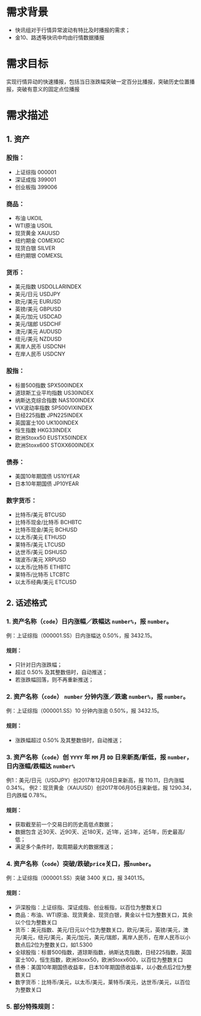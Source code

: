 # 需求背景

- 快讯组对于行情异常波动有特比及时播报的需求；
- 金10、路透等快讯中均由行情数据播报

# 需求目标

实现行情异动的快速播报，包括当日涨跌幅突破一定百分比播报，突破历史位置播报，突破有意义的固定点位播报

# 需求描述

## 1. 资产

### 股指：

- 上证综指 000001
- 深证成指 399001
- 创业板指 399006

### 商品：

- 布油 UKOIL
- WTI原油 USOIL
- 现货黄金 XAUUSD
- 纽约期金 COMEXGC
- 现货白银 SILVER
- 纽约期银 COMEXSL

### 货币：

- 美元指数 USDOLLARINDEX
- 美元/日元 USDJPY
- 欧元/美元 EURUSD
- 英镑/美元 GBPUSD
- 美元/加元 USDCAD
- 美元/瑞郎 USDCHF
- 澳元/美元 AUDUSD
- 纽元/美元 NZDUSD
- 离岸人民币 USDCNH
- 在岸人民币 USDCNY

### 股指：

- 标普500指数 SPX500INDEX
- 道琼斯工业平均指数 US30INDEX
- 纳斯达克综合指数 NAS100INDEX   
- VIX波动率指数 SP500VIXINDEX
- 日经225指数 JPN225INDEX
- 英国富士100 UK100INDEX
- 恒生指数 HKG33INDEX
- 欧洲Stoxx50 EUSTX50INDEX
- 欧洲Stoxx600 STOXX600INDEX

### 债券：

- 美国10年期国债 US10YEAR
- 日本10年期国债 JP10YEAR

### 数字货币：

- 比特币/美元 BTCUSD
- 比特币现金/比特币 BCHBTC
- 比特币现金/美元 BCHUSD
- 以太币/美元 ETHUSD
- 莱特币/美元 LTCUSD
- 达世币/美元 DSHUSD
- 瑞波币/美元 XRPUSD
- 以太币/比特币 ETHBTC
- 莱特币/比特币 LTCBTC
- 以太币经典/美元 ETCUSD

## 2. 话述格式

### 1. 资产名称（`code`）日内涨幅／跌幅达 `number%`，报 `number`。

例：上证综指（000001.SS）日内涨幅达 0.50%，报 3432.15。

#### 规则：

- 只针对日内涨跌幅；
- 超过 0.50% 及其整数倍时，自动推送；
- 若涨跌幅回落，则不再重新推送；

### 2. 资产名称（`code`） `number` 分钟内涨／跌逾 `number%`，报 `number`。

例：上证综指（000001.SS）10 分钟内涨逾 0.50%，报 3432.15。

#### 规则：

- 涨跌幅超过 0.50% 及其整数倍时，自动推送；

### 3. 资产名称（`code`）创 `YYYY` 年 `MM` 月 `DD` 日来新高/新低，报 `number`，日内涨幅/跌幅达 `number%`

例1：美元/日元（USDJPY）创2017年12月08日来新高，报 110.11，日内涨幅 0.34%。
例2：现货黄金（XAUUSD）创2017年06月05日来新低，报 1290.34，日内跌幅 0.78%。

#### 规则：

- 获取截至前一个交易日的历史高低点数据；
- 数据包含 近30天、近90天、近180天，近1年，近3年，近5年，历史最高/低；
- 满足多个条件时，取周期最大的数据推送；

### 4. 资产名称（`code`）突破/跌破`price`关口，报`number`。

例：上证综指（000001.SS）突破 3400 关口，报 3401.15。

#### 规则：

- 沪深股指：上证综指、深证成指、创业板指，以百位为整数关口
- 商品：布油、WTI原油、现货黄金、现货白银，黄金以十位为整数关口，其余以个位为整数关口
- 货币：美元指数、美元/日元以个位为整数关口，欧元/美元，英镑/美元，澳元/美元，纽元/美元，美元/加元，美元/瑞郎，离岸人民币，在岸人民币以小数点后2位为整数关口，如1.5300
- 全球股指：标普500指数，道琼斯指数，纳斯达克指数，日经225指数，英国富士100，恒生指数，欧洲Stoxx50，欧洲Stoxx600，以百位为整数关口
- 债券：美国10年期国债收益率，日本10年期国债收益率，以小数点后2位为整数关口
- 数字货币：比特币/美元，以太币/美元，莱特币/美元，达世币/美元，以百位为整数关口

### 5. 部分特殊规则：
